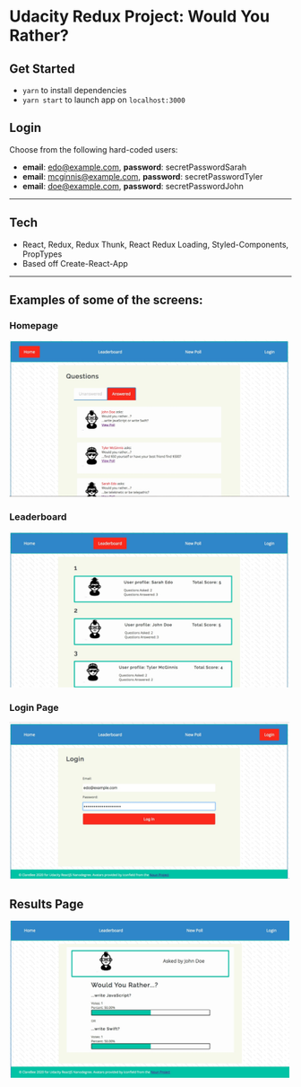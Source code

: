 # Udacity Redux Project: Would You Rather?

## Get Started

- `yarn` to install dependencies
- `yarn start` to launch app on `localhost:3000`

## Login

Choose from the following hard-coded users:

- **email**: edo@example.com, **password**: secretPasswordSarah
- **email**: mcginnis@example.com, **password**: secretPasswordTyler
- **email**: doe@example.com, **password**: secretPasswordJohn

---

## Tech

- React, Redux, Redux Thunk, React Redux Loading, Styled-Components, PropTypes
- Based off Create-React-App

---

## Examples of some of the screens:

### Homepage

<img src="./snapshots/homepage.jpg" alt="Homepage" width="500">

### Leaderboard

<img src="./snapshots/leaderboard.jpg" alt="Leaderboard" width="500">

### Login Page

<img src="./snapshots/login.jpg" alt="Login Page" width="500">

## Results Page

<img src="./snapshots/poll_results.jpg" alt="Poll Results" width="500">
